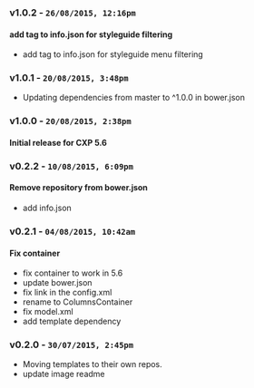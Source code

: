 ### v1.0.2 - `26/08/2015, 12:16pm`
#### add tag to info.json for styleguide filtering  
* add tag to info.json for styleguide menu filtering  


### v1.0.1 - `20/08/2015, 3:48pm`
* Updating dependencies from master to ^1.0.0 in bower.json  


### v1.0.0 - `20/08/2015, 2:38pm`
#### Initial release for CXP 5.6  


### v0.2.2 - `10/08/2015, 6:09pm`
#### Remove repository from bower.json  
* add info.json  


### v0.2.1 - `04/08/2015, 10:42am`
#### Fix container  
* fix container to work in 5.6  
* update bower.json  
* fix link in the config.xml  
* rename to ColumnsContainer  
* fix model.xml  
* add template dependency  


### v0.2.0 - `30/07/2015, 2:45pm`
* Moving templates to their own repos.  
* update image readme  
